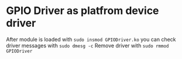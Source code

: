 # GPIO Driver as platfrom device driver 

After module is loaded with `sudo insmod GPIODriver.ko` you can check driver messages with `sudo dmesg -c`
Remove driver with `sudo rmmod GPIODriver` 
